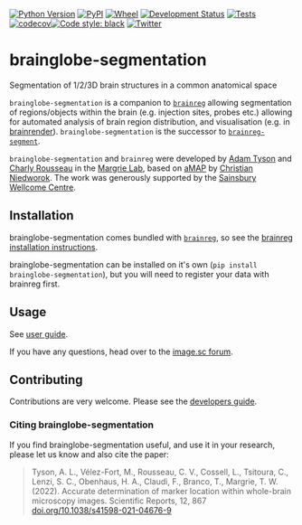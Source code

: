 [![Python Version](https://img.shields.io/pypi/pyversions/brainglobe-segmentation.svg)](https://pypi.org/project/brainglobe-segmentation)
[![PyPI](https://img.shields.io/pypi/v/brainglobe-segmentation.svg)](https://pypi.org/project/brainglobe-segmentation)
[![Wheel](https://img.shields.io/pypi/wheel/brainglobe-segmentation.svg)](https://pypi.org/project/brainglobe-segmentation)
[![Development Status](https://img.shields.io/pypi/status/brainglobe-segmentation.svg)](https://github.com/brainglobe/brainglobe-segmentation)
[![Tests](https://img.shields.io/github/workflow/status/brainglobe/brainglobe-segmentation/tests)](
    https://github.com/brainglobe/brainglobe-segmentation/actions)
[![codecov](https://codecov.io/gh/brainglobe/brainglobe-segmentation/branch/master/graph/badge.svg?token=WP9KTPZE5R)](https://codecov.io/gh/brainglobe/brainglobe-segmentation)[![Code style: black](https://img.shields.io/badge/code%20style-black-000000.svg)](https://github.com/python/black)
[![Twitter](https://img.shields.io/twitter/follow/brain_globe?style=social)](https://twitter.com/brain_globe)

# brainglobe-segmentation

Segmentation of 1/2/3D brain structures in a common anatomical space

`brainglobe-segmentation` is a companion to [`brainreg`](https://github.com/brainglobe/brainreg) allowing segmentation
of regions/objects within the brain (e.g. injection sites, probes etc.) allowing for automated analysis of brain
region distribution, and visualisation (e.g. in [brainrender](https://github.com/brainglobe/brainrender)).
`brainglobe-segmentation` is the successor to [`brainreg-segment`](https://github.com/brainglobe/brainreg-segmentation).

`brainglobe-segmentation` and `brainreg` were developed by [Adam Tyson](https://github.com/adamltyson) and [Charly Rousseau](https://github.com/crousseau) in the [Margrie Lab](https://www.sainsburywellcome.org/web/groups/margrie-lab), based on [aMAP](https://doi.org/10.1038/ncomms11879) by [Christian Niedworok](https://github.com/cniedwor). The work was generously supported by the [Sainsbury Wellcome Centre](https://www.sainsburywellcome.org/web/).

## Installation

brainglobe-segmentation comes bundled with [`brainreg`](https://github.com/brainglobe/brainreg), so see the [brainreg installation instructions](https://brainglobe.info/documentation/brainreg/index.html).

brainglobe-segmentation can be installed on it's own (`pip install brainglobe-segmentation`), but you will need to register your data with brainreg first.

## Usage

See [user guide](https://brainglobe.info/documentation/brainglobe-segmentation/index.html).

If you have any questions, head over to the [image.sc forum](https://forum.image.sc/tag/brainglobe).

## Contributing

Contributions are very welcome. Please see the [developers guide](https://brainglobe.info/developers/index.html).

### Citing brainglobe-segmentation

If you find brainglobe-segmentation useful, and use it in your research, please let us know and also cite the paper:

> Tyson, A. L., V&eacute;lez-Fort, M.,  Rousseau, C. V., Cossell, L., Tsitoura, C., Lenzi, S. C., Obenhaus, H. A., Claudi, F., Branco, T.,  Margrie, T. W. (2022). Accurate determination of marker location within whole-brain microscopy images. Scientific Reports, 12, 867 [doi.org/10.1038/s41598-021-04676-9](https://doi.org/10.1038/s41598-021-04676-9)
